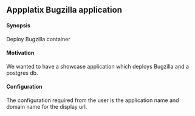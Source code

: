 ## Appplatix Bugzilla application

#### Synopsis

Deploy Bugzilla container

#### Motivation

We wanted to have a showcase application which deploys Bugzilla and a postgres db.

#### Configuration

The configuration required from the user is the application name and domain name for the display url.


